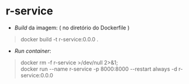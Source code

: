 # r-service

* _Build_ da imagem: ( no diretório do Dockerfile ) 
> docker build -t r-service:0.0.0 .

* _Run container_: 
> docker rm -f r-service >/dev/null 2>&1; \
> docker run --name r-service -p 8000:8000 --restart always -d r-service:0.0.0